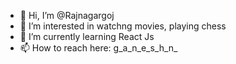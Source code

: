 - 👋 Hi, I’m @Rajnagargoj
- 👀 I’m interested in watchng movies, playing chess
- 🌱 I’m currently learning React Js
- 📫 How to reach here:   g_a_n_e_s_h_n_

<!---
Rajnagargoje/Rajnagargoje is a ✨ special ✨ repository because its `README.md` (this file) appears on your GitHub profile.
You can click the Preview link to take a look at your changes.
--->
